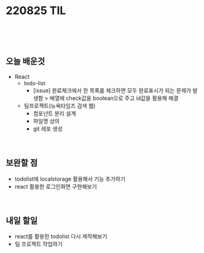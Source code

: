 # 220825 TIL

<br /><br /><br />

## 오늘 배운것

- React
  - todo-list
    - [issue] 완료체크에서 한 목록를 체크하면 모두 완료표시가 되는 문제가 발생함 > 배열에 check값을 boolean으로 주고 id값을 활용해 해결
  - 팀프로젝트(뉴욕타임즈 검색 웹)
    - 컴포넌트 분리 설계
    - 파일명 상의
    - git 레포 생성
      <br /><br /><br />

## 보완할 점

- todolist에 localstorage 활용해서 기능 추가하기
- react 활용한 로그인화면 구현해보기
  <br /><br /><br />

## 내일 할일

- react를 활용한 todolist 다시 제작해보기
- 팀 프로젝트 작업하기
